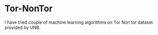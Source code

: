 # Tor-NonTor
I have tried couple of machine learning algorithms on Tor Non tor dataset provided by UNB.
